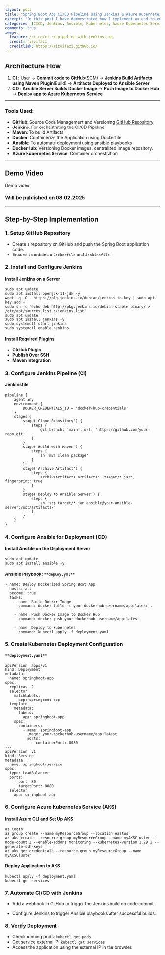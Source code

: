 ```yaml
---
layout: post
title: "Spring Boot App CI/CD Pipeline using Jenkins & Azure Kubernetes"
excerpt: "In this post I have demonstrated how I implement an end-to-end CI/CD pipeline using GitHub, Jenkins, Maven and Ansible to deploy a Spring Boot webapp to Kubernetes"
categories: [CICD, Jenkins, Ansible, Kubernetes, Azure Kubernetes Service, Spring Boot, Java]
comments: true
image:
  feature: /ci_cd/ci_cd_pipeline_with_jenkins.png
  credit: rizvifazi
  creditlink: https://rizvifazi.github.io/
---
```



## **Architecture Flow**  
1. **CI** :  User → **Commit code to GitHub**(SCM) → **Jenkins Build Artifacts using Maven Plugin**(Build)  → **Artifacts Deployed to Ansible Server**
2. **CD** :  **Ansible Server Builds Docker Image** → **Push Image to Docker Hub**  → **Deploy app to Azure Kubernetes Service**

---

### Tools Used:

- **GitHub**: Source Code Management and Versioning [GitHub Repository](https://github.com/rizvifazi/EmployeeinfoSpring.git)
- **Jenkins**: For orchestrating the CI/CD Pipeline
- **Maven**: To build Artifacts
- **Docker**: Containerize the Application using Dockerfile
- **Ansible**: To automate deployment using ansible-playbooks
- **DockerHub**: Versioning Docker images, centralized image repository.
- **Azure Kubernetes Service**: Container orchestration

---

## Demo Video

Demo video:

### Will be published on 08.02.2025

---

## **Step-by-Step Implementation**

### **1. Setup GitHub Repository**

- Create a repository on GitHub and push the Spring Boot application code.
- Ensure it contains a `Dockerfile` and `Jenkinsfile`.

### **2. Install and Configure Jenkins**

#### **Install Jenkins on a Server**

```
sudo apt update
sudo apt install openjdk-11-jdk -y
wget -q -O - https://pkg.jenkins.io/debian/jenkins.io.key | sudo apt-key add -
sudo sh -c 'echo deb http://pkg.jenkins.io/debian-stable binary/ > /etc/apt/sources.list.d/jenkins.list'
sudo apt update
sudo apt install jenkins -y
sudo systemctl start jenkins
sudo systemctl enable jenkins
```

#### **Install Required Plugins**

- **GitHub Plugin**
- **Publish Over SSH**
- **Maven Integration**

### **3. Configure Jenkins Pipeline (CI)**

#### **Jenkinsfile**

```
pipeline {
    agent any
    environment {
        DOCKER_CREDENTIALS_ID = 'docker-hub-credentials'
    }
    stages {
        stage('Clone Repository') {
            steps {
                git branch: 'main', url: 'https://github.com/your-repo.git'
            }
        }
        stage('Build with Maven') {
            steps {
                sh 'mvn clean package'
            }
        }
        stage('Archive Artifact') {
            steps {
                archiveArtifacts artifacts: 'target/*.jar', fingerprint: true
            }
        }
        stage('Deploy to Ansible Server') {
            steps {
                sh 'scp target/*.jar ansible@your-ansible-server:/opt/artifacts/'
            }
        }
    }
}
```

### **4. Configure Ansible for Deployment (CD)**

#### **Install Ansible on the Deployment Server**

```
sudo apt update
sudo apt install ansible -y
```

#### **Ansible Playbook:** `**deploy.yml**`

```
- name: Deploy Dockerized Spring Boot App
  hosts: all
  become: true
  tasks:
    - name: Build Docker Image
      command: docker build -t your-dockerhub-username/app:latest .

    - name: Push Docker Image to Docker Hub
      command: docker push your-dockerhub-username/app:latest

    - name: Deploy to Kubernetes
      command: kubectl apply -f deployment.yaml
```

### **5. Create Kubernetes Deployment Configuration**

#### `**deployment.yaml**`

```
apiVersion: apps/v1
kind: Deployment
metadata:
  name: springboot-app
spec:
  replicas: 2
  selector:
    matchLabels:
      app: springboot-app
  template:
    metadata:
      labels:
        app: springboot-app
    spec:
      containers:
        - name: springboot-app
          image: your-dockerhub-username/app:latest
          ports:
            - containerPort: 8080
---
apiVersion: v1
kind: Service
metadata:
  name: springboot-service
spec:
  type: LoadBalancer
  ports:
    - port: 80
      targetPort: 8080
  selector:
    app: springboot-app
```

### **6. Configure Azure Kubernetes Service (AKS)**

#### **Install Azure CLI and Set Up AKS**

```
az login
az group create --name myResourceGroup --location eastus
az aks create --resource-group myResourceGroup --name myAKSCluster --node-count 2 --enable-addons monitoring --kubernetes-version 1.29.2 --generate-ssh-keys
az aks get-credentials --resource-group myResourceGroup --name myAKSCluster
```

#### **Deploy Application to AKS**

```
kubectl apply -f deployment.yaml
kubectl get services
```

### **7. Automate CI/CD with Jenkins**

- Add a webhook in GitHub to trigger the Jenkins build on code commit.
    
- Configure Jenkins to trigger Ansible playbooks after successful builds.
    

### **8. Verify Deployment**

- Check running pods: `kubectl get pods`
- Get service external IP: `kubectl get services`
- Access the application using the external IP in the browser.


